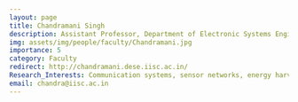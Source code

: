 ```yaml
---
layout: page
title: Chandramani Singh
description: Assistant Professor, Department of Electronic Systems Engineering (DESE)
img: assets/img/people/faculty/Chandramani.jpg
importance: 5
category: Faculty
redirect: http://chandramani.dese.iisc.ac.in/
Research_Interests: Communication systems, sensor networks, energy harvesting systems
email: chandra@iisc.ac.in
---
```

